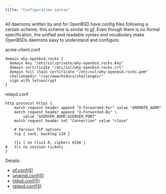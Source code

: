 ```yaml
---
title: "Configuration syntax"
---
```


All daemons written by and for OpenBSD have config files following a certain scheme;
this scheme is similar to [pf](/pf). Even though there is no formal specification, the
unified and readable syntax and vocabulary make OpenBSDs daemons easy to
understand and configure.

acme-client.conf
```
domain why-openbsd.rocks {
  domain key "/etc/ssl/private/why-openbsd.rocks.key"
  domain certificate "/etc/ssl/why-openbsd.rocks.crt"
  domain full chain certificate "/etc/ssl/why-openbsd.rocks.pem"
  challengedir "/var/www/htdocs/challenges/"
  sign with letsencrypt
}
```

relayd.conf
```
http protocol https {
	match request header append "X-Forwarded-For" value "$REMOTE_ADDR"
	match request header append "X-Forwarded-By" \
	    value "$SERVER_ADDR:$SERVER_PORT"
	match request header set "Connection" value "close"

	# Various TCP options
	tcp { sack, backlog 128 }

 	tls { no tlsv1.0, ciphers HIGH }
#	tls no session tickets
}
```

Details:

* [pf.conf(5)](https://man.openbsd.org/pf.conf.5)
* [unwind.conf(5)](https://man.openbsd.org/unwind.conf.5)
* [httpd.conf(5)](https://man.openbsd.org/httpd.conf.5)
* [relayd.conf(5)](https://man.openbsd.org/relayd.conf.5)
